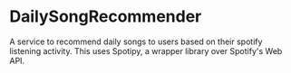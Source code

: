 # DailySongRecommender
A service to recommend daily songs to users based on their spotify listening activity. This uses Spotipy, a wrapper library over Spotify's Web API.
